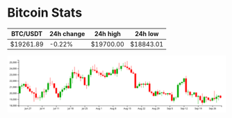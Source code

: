 # Bitcoin Stats

BTC/USDT|24h change|24h high|24h low|
|---|---|---|---|
|$19261.89|-0.22%|$19700.00|$18843.01|

<img src="./chart.svg">
